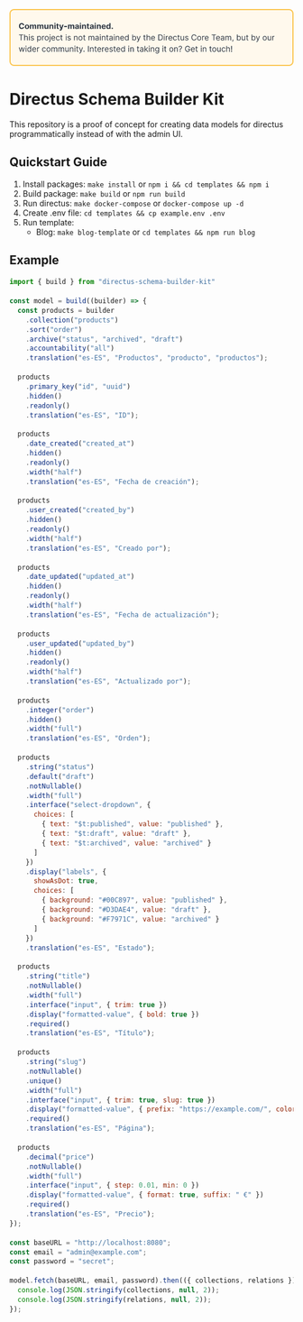 ![Community-maintained. This project is not maintained by the Directus Core Team, but by our wider community. Interested in taking it on? Get in touch!](.github/community-maintained.svg)

# Directus Schema Builder Kit

This repository is a proof of concept for creating data models for directus programmatically instead of with the admin UI.

## Quickstart Guide

1. Install packages: `make install` or `npm i && cd templates && npm i`
2. Build package: `make build` or `npm run build`
3. Run directus: `make docker-compose` or `docker-compose up -d`
4. Create .env file: `cd templates && cp example.env .env`
5. Run template:
    - Blog: `make blog-template` or `cd templates && npm run blog`


## Example

```javascript
import { build } from "directus-schema-builder-kit"

const model = build((builder) => {
  const products = builder
    .collection("products")
    .sort("order")
    .archive("status", "archived", "draft")
    .accountability("all")
    .translation("es-ES", "Productos", "producto", "productos");

  products
    .primary_key("id", "uuid")
    .hidden()
    .readonly()
    .translation("es-ES", "ID");

  products
    .date_created("created_at")
    .hidden()
    .readonly()
    .width("half")
    .translation("es-ES", "Fecha de creación");

  products
    .user_created("created_by")
    .hidden()
    .readonly()
    .width("half")
    .translation("es-ES", "Creado por");

  products
    .date_updated("updated_at")
    .hidden()
    .readonly()
    .width("half")
    .translation("es-ES", "Fecha de actualización");

  products
    .user_updated("updated_by")
    .hidden()
    .readonly()
    .width("half")
    .translation("es-ES", "Actualizado por");

  products
    .integer("order")
    .hidden()
    .width("full")
    .translation("es-ES", "Orden");

  products
    .string("status")
    .default("draft")
    .notNullable()
    .width("full")
    .interface("select-dropdown", {
      choices: [
        { text: "$t:published", value: "published" },
        { text: "$t:draft", value: "draft" },
        { text: "$t:archived", value: "archived" }
      ]
    })
    .display("labels", {
      showAsDot: true,
      choices: [
        { background: "#00C897", value: "published" },
        { background: "#D3DAE4", value: "draft" },
        { background: "#F7971C", value: "archived" }
      ]
    })
    .translation("es-ES", "Estado");

  products
    .string("title")
    .notNullable()
    .width("full")
    .interface("input", { trim: true })
    .display("formatted-value", { bold: true })
    .required()
    .translation("es-ES", "Título");

  products
    .string("slug")
    .notNullable()
    .unique()
    .width("full")
    .interface("input", { trim: true, slug: true })
    .display("formatted-value", { prefix: "https://example.com/", color: "#00C897" })
    .required()
    .translation("es-ES", "Página");

  products
    .decimal("price")
    .notNullable()
    .width("full")
    .interface("input", { step: 0.01, min: 0 })
    .display("formatted-value", { format: true, suffix: " €" })
    .required()
    .translation("es-ES", "Precio");
});

const baseURL = "http://localhost:8080";
const email = "admin@example.com";
const password = "secret";

model.fetch(baseURL, email, password).then(({ collections, relations }) => {
  console.log(JSON.stringify(collections, null, 2));
  console.log(JSON.stringify(relations, null, 2));
});
```
